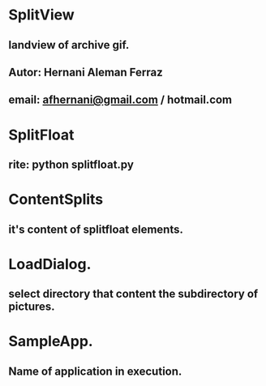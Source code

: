 # SplitView
## landview of archive gif.
## Autor: Hernani Aleman Ferraz
## email: afhernani@gmail.com / hotmail.com

# SplitFloat
## rite: python splitfloat.py

# ContentSplits
## it's content of splitfloat elements.

# LoadDialog.
## select directory that content the subdirectory of pictures.

# SampleApp.
## Name of application in execution.
